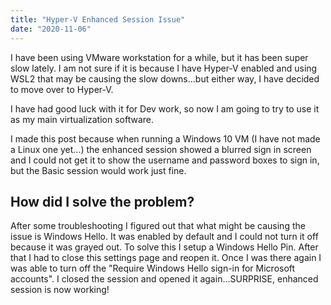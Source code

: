 ```yaml
---
title: "Hyper-V Enhanced Session Issue"
date: "2020-11-06"
---
```


I have been using VMware workstation for a while, but it has been super slow lately. I am not sure if it is because I have Hyper-V enabled and using WSL2 that may be causing the slow downs...but either way, I have decided to move over to Hyper-V.

I have had good luck with it for Dev work, so now I am going to try to use it as my main virtualization software.

I made this post because when running a Windows 10 VM (I have not made a Linux one yet...) the enhanced session showed a blurred sign in screen and I could not get it to show the username and password boxes to sign in, but the Basic session would work just fine.

## How did I solve the problem?

After some troubleshooting I figured out that what might be causing the issue is Windows Hello. It was enabled by default and I could not turn it off because it was grayed out. To solve this I setup a Windows Hello Pin. After that I had to close this settings page and reopen it. Once I was there again I was able to turn off the "Require Windows Hello sign-in for Microsoft accounts". I closed the session and opened it again...SURPRISE, enhanced session is now working!
